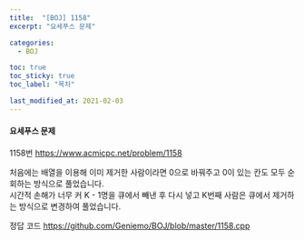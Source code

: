 ```yaml
---
title:  "[BOJ] 1158"
excerpt: "요세푸스 문제"

categories:
  - BOJ

toc: true
toc_sticky: true
toc_label: "목차"

last_modified_at: 2021-02-03
---
```


#### 요세푸스 문제

1158번 <https://www.acmicpc.net/problem/1158>

처음에는 배열을 이용해 이미 제거한 사람이라면 0으로 바꿔주고 0이 있는 칸도 모두 순회하는 방식으로 풀었습니다.<br>
시간적 손해가 너무 커 K - 1명을 큐에서 빼낸 후 다시 넣고 K번째 사람은 큐에서 제거하는 방식으로 변경하여 풀었습니다.

정답 코드 <https://github.com/Geniemo/BOJ/blob/master/1158.cpp>